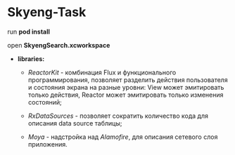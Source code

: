 # Skyeng-Task

run **pod install**

open **SkyengSearch.xcworkspace**

* **libraries:**
    * *ReactorKit* - комбинация Flux и функционального программирования, позволяет разделить действия пользователя и состояния экрана на разные уровни: View может эмитировать только действия, Reactor может эмитировать только изменения состояний;

    * *RxDataSources* - позволяет сократить количество кода для описания data source таблицы;

    * *Moya* - надстройка над *Alamofire*, для описания сетевого слоя приложения.
